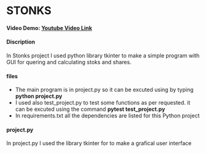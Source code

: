 # STONKS
#### Video Demo: [Youtube Video Link](https://youtu.be/WxfggFjyjpc)

#### Discription
In Stonks project I used python library tkinter to make a simple program with GUI for quering and calculating stoks and shares.

#### files
* The main program is in project.py so it can be excuted using by typing **python project.py**
* I used also test_project.py to test some functions as per requested. it can be excuted using the command **pytest test_project.py** 
* In requirements.txt all the dependencies are listed for this Python project

#### project.py
In project.py I used the library tkinter for to make a grafical user interface 
